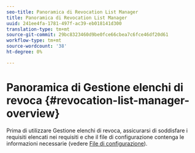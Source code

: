```yaml
---
seo-title: Panoramica di Revocation List Manager
title: Panoramica di Revocation List Manager
uuid: 241ee4fa-1781-497f-ac39-eb018141d300
translation-type: tm+mt
source-git-commit: 29bc8323460d9be0fce66cbea7c6fce46df20d61
workflow-type: tm+mt
source-wordcount: '38'
ht-degree: 0%

---
```



# Panoramica di Gestione elenchi di revoca {#revocation-list-manager-overview}

Prima di utilizzare Gestione elenchi di revoca, assicurarsi di soddisfare i requisiti elencati nei requisiti e che il file di configurazione contenga le informazioni necessarie (vedere [File di configurazione](../policy-revocation-list-manager/revocation-config-file-props.md)).
